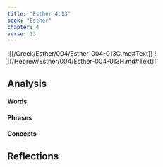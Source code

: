 ```yaml
---
title: "Esther 4:13"
book: "Esther"
chapter: 4
verse: 13
---
```

![[/Greek/Esther/004/Esther-004-013G.md#Text]]
![[/Hebrew/Esther/004/Esther-004-013H.md#Text]]

## Analysis

#### Words

#### Phrases

#### Concepts

## Reflections
